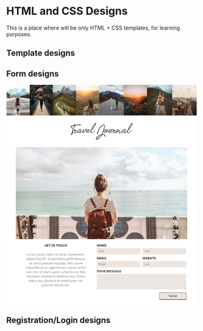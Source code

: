 # HTML and CSS Designs

This is a place where will be only HTML + CSS templates, for learning purposes.

## Template designs

## Form designs
![''](./Design1/screenshot.png)
## Registration/Login designs
